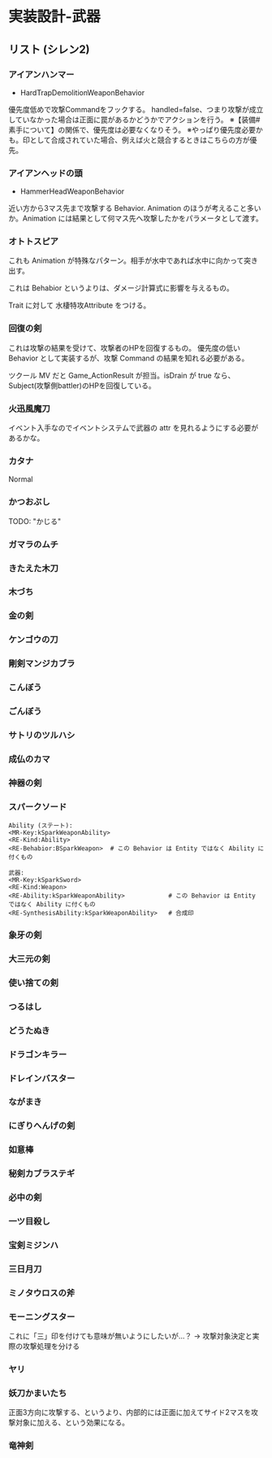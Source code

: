 ﻿実装設計-武器
==========


リスト (シレン2)
----------

### アイアンハンマー

- HardTrapDemolitionWeaponBehavior

優先度低めで攻撃Commandをフックする。
handled=false、つまり攻撃が成立していなかった場合は正面に罠があるかどうかでアクションを行う。
※【装備#素手について】の関係で、優先度は必要なくなりそう。
※やっぱり優先度必要かも。印として合成されていた場合、例えば火と競合するときはこちらの方が優先。

### アイアンヘッドの頭

- HammerHeadWeaponBehavior

近い方から3マス先まで攻撃する Behavior.
Animation のほうが考えること多いか。Animation には結果として何マス先へ攻撃したかをパラメータとして渡す。

### オトトスピア

これも Animation が特殊なパターン。相手が水中であれば水中に向かって突き出す。

これは Behabior というよりは、ダメージ計算式に影響を与えるもの。

Trait に対して 水棲特攻Attribute をつける。

### 回復の剣

これは攻撃の結果を受けて、攻撃者のHPを回復するもの。
優先度の低い Behavior として実装するが、攻撃 Command の結果を知れる必要がある。

ツクール MV だと Game_ActionResult が担当。isDrain が true なら、Subject(攻撃側battler)のHPを回復している。

### 火迅風魔刀

イベント入手なのでイベントシステムで武器の attr を見れるようにする必要があるかな。

### カタナ

Normal

### かつおぶし

TODO: "かじる"

### ガマラのムチ

### きたえた木刀

### 木づち

### 金の剣

### ケンゴウの刀

### 剛剣マンジカブラ

### こんぼう

### ごんぼう

### サトリのツルハシ

### 成仏のカマ

### 神器の剣

### スパークソード

```
Ability (ステート):
<MR-Key:kSparkWeaponAbility>
<RE-Kind:Ability>
<RE-Behabior:BSparkWeapon>  # この Behavior は Entity ではなく Ability に付くもの
```

```
武器:
<MR-Key:kSparkSword>
<RE-Kind:Weapon>
<RE-Ability:kSparkWeaponAbility>            # この Behavior は Entity ではなく Ability に付くもの
<RE-SynthesisAbility:kSparkWeaponAbility>   # 合成印
```

### 象牙の剣

### 大三元の剣

### 使い捨ての剣

### つるはし

### どうたぬき

### ドラゴンキラー

### ドレインバスター

### ながまき

### にぎりへんげの剣

### 如意棒

### 秘剣カブラステギ

### 必中の剣

### 一ツ目殺し

### 宝剣ミジンハ

### 三日月刀

### ミノタウロスの斧

### モーニングスター

これに「三」印を付けても意味が無いようにしたいが…？
→ 攻撃対象決定と実際の攻撃処理を分ける

### ヤリ

### 妖刀かまいたち

正面3方向に攻撃する、というより、内部的には正面に加えてサイド2マスを攻撃対象に加える、という効果になる。

### 竜神剣






























